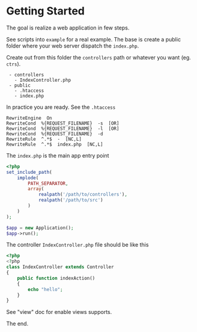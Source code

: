 # Getting Started

The goal is realize a web application in few steps.

See scripts into `example` for a real example. The base is create 
a public folder where your web server dispatch the `index.php`.

Create out from this folder the `controllers` path or whatever you
want (eg. `ctrs`).

```
 - controllers
   - IndexController.php
 - public
   - .htaccess
   - index.php
```

In practice you are ready. See the `.htaccess`

```
RewriteEngine  On
RewriteCond  %{REQUEST_FILENAME}  -s  [OR]
RewriteCond  %{REQUEST_FILENAME}  -l  [OR]
RewriteCond  %{REQUEST_FILENAME}  -d
RewriteRule  ^.*$  -  [NC,L]
RewriteRule  ^.*$  index.php  [NC,L]
```

The `index.php` is the main app entry point

```php
<?php 
set_include_path(
    implode(
        PATH_SEPARATOR,
        array(
            realpath('/path/to/controllers'),
            realpath('/path/to/src')
        )
    )        
);

$app = new Application();
$app->run();
```

The controller `IndexController.php` file should be like this

```php
<?php
<?php 
class IndexController extends Controller
{
    public function indexAction()
    {
        echo "hello";
    }
}
```

See "view" doc for enable views supports.

The end.
